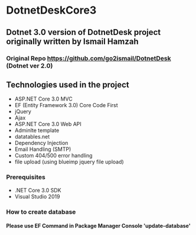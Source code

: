 # DotnetDeskCore3

## Dotnet 3.0 version of DotnetDesk project originally written by Ismail Hamzah

### Original Repo https://github.com/go2ismail/DotnetDesk (Dotnet ver 2.0)

## Technologies used in the project

- ASP.NET Core 3.0 MVC
- EF (Entity Framework 3.0) Core Code First
- jQuery
- Ajax
- ASP.NET Core 3.0 Web API
- Adminlte template
- datatables.net
- Dependency Injection
- Email Handling (SMTP)
- Custom 404/500 error handling
- file upload (using blueimp jquery file upload)

### Prerequisites 
- .NET Core 3.0 SDK
- Visual Studio 2019

### How to create database
#### Please use EF Command in Package Manager Console 'update-database'

